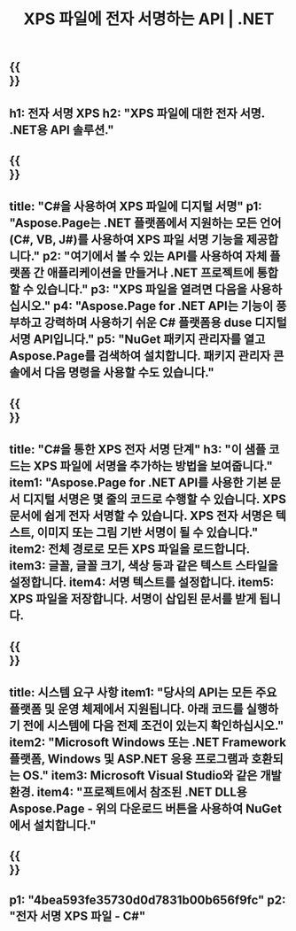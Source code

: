 ﻿---
translation: true
template: /_templates/_signature-child-net.md
title: XPS 파일에 전자 서명하는 API | .NET
url: /net/signature/xps/
description: ".NET Framework 플랫폼, Windows 및 ASP.NET 응용 프로그램에서 XPS 문서에 전자 서명하기 위한 C# 소스 코드. XPS 서명 기능을 위한 간단한 API."
informat: XPS
---

{{<section banner>}}
---
h1: 전자 서명 XPS
h2: "XPS 파일에 대한 전자 서명. .NET용 API 솔루션."
---

{{<section overview>}}
---
title: "C#을 사용하여 XPS 파일에 디지털 서명"
p1: "Aspose.Page는 .NET 플랫폼에서 지원하는 모든 언어(C#, VB, J#)를 사용하여 XPS 파일 서명 기능을 제공합니다."
p2: "여기에서 볼 수 있는 API를 사용하여 자체 플랫폼 간 애플리케이션을 만들거나 .NET 프로젝트에 통합할 수 있습니다."
p3: "XPS 파일을 열려면 다음을 사용하십시오."
p4: "Aspose.Page for .NET API는 기능이 풍부하고 강력하며 사용하기 쉬운 C# 플랫폼용 duse 디지털 서명 API입니다."
p5: "NuGet 패키지 관리자를 열고 Aspose.Page를 검색하여 설치합니다. 패키지 관리자 콘솔에서 다음 명령을 사용할 수도 있습니다."
---

{{<section feature1>}}
---
title: "C#을 통한 XPS 전자 서명 단계"
h3: "이 샘플 코드는 XPS 파일에 서명을 추가하는 방법을 보여줍니다."
item1: "Aspose.Page for .NET API를 사용한 기본 문서 디지털 서명은 몇 줄의 코드로 수행할 수 있습니다. XPS 문서에 쉽게 전자 서명할 수 있습니다. XPS 전자 서명은 텍스트, 이미지 또는 그림 기반 서명이 될 수 있습니다."
item2: 전체 경로로 모든 XPS 파일을 로드합니다.
item3: 글꼴, 글꼴 크기, 색상 등과 같은 텍스트 스타일을 설정합니다.
item4: 서명 텍스트를 설정합니다.
item5: XPS 파일을 저장합니다. 서명이 삽입된 문서를 받게 됩니다.
---

{{<section feature2>}}
---
title: 시스템 요구 사항
item1: "당사의 API는 모든 주요 플랫폼 및 운영 체제에서 지원됩니다. 아래 코드를 실행하기 전에 시스템에 다음 전제 조건이 있는지 확인하십시오."
item2: "Microsoft Windows 또는 .NET Framework 플랫폼, Windows 및 ASP.NET 응용 프로그램과 호환되는 OS."
item3: Microsoft Visual Studio와 같은 개발 환경.
item4: "프로젝트에서 참조된 .NET DLL용 Aspose.Page - 위의 다운로드 버튼을 사용하여 NuGet에서 설치합니다."
---

{{<section gist>}}
---
p1: "4bea593fe35730d0d7831b00b656f9fc"
p2: "전자 서명 XPS 파일 - C#"
--- 
